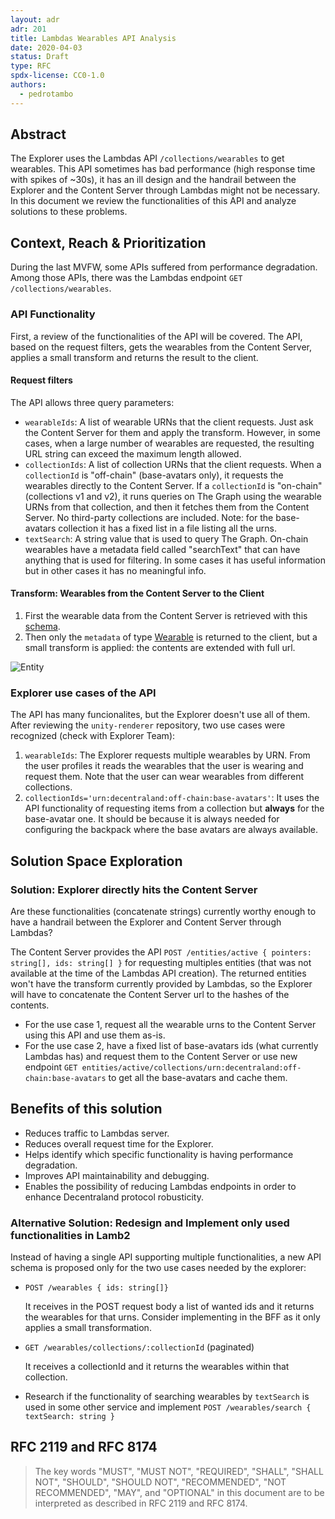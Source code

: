 ```yaml
---
layout: adr
adr: 201
title: Lambdas Wearables API Analysis
date: 2020-04-03
status: Draft
type: RFC
spdx-license: CC0-1.0
authors:
  - pedrotambo
---
```


## Abstract

The Explorer uses the Lambdas API `/collections/wearables` to get wearables. This API sometimes has bad performance (high response time with spikes of ~30s), it has an ill design and the handrail between the Explorer and the Content Server through Lambdas might not be necessary. In this document we review the functionalities of this API and analyze solutions to these problems.

## Context, Reach & Prioritization

During the last MVFW, some APIs suffered from performance degradation. Among those APIs, there was the Lambdas endpoint `GET /collections/wearables`.

### API Functionality
First, a review of the functionalities of the API will be covered. The API, based on the request filters, gets the wearables from the Content Server, applies a small transform and returns the result to the client.

#### Request filters
The API allows three query parameters:

- `wearableIds`: A list of wearable URNs that the client requests. Just ask the Content Server for them and apply the transform. However, in some cases, when a large number of wearables are requested, the resulting URL string can exceed the maximum length allowed.
- `collectionIds`: A list of collection URNs that the client requests. When a `collectionId` is "off-chain" (base-avatars only), it requests the wearables directly to the Content Server. If a `collectionId` is "on-chain" (collections v1 and v2), it runs queries on The Graph using the wearable URNs from that collection, and then it fetches them from the Content Server. No third-party collections are included. Note: for the base-avatars collection it has a fixed list in a file listing all the urns.
- `textSearch`: A string value that is used to query The Graph. On-chain wearables have a metadata field called "searchText" that can have anything that is used for filtering. In some cases it has useful information but in other cases it has no meaningful info.

#### Transform: Wearables from the Content Server to the Client

1. First the wearable data from the Content Server is retrieved with this [schema](https://github.com/decentraland/schemas/blob/main/src/platform/entity.ts#L28-L37).
2. Then only the `metadata` of type [Wearable](https://github.com/decentraland/schemas/blob/main/src/platform/item/wearable/wearable.ts#L18-L26) is returned to the client, but a small transform is applied: the contents are extended with full url.

![Entity](/resources/ADR-201/entity-transform.png)

### Explorer use cases of the API
The API has many funcionalites, but the Explorer doesn't use all of them. After reviewing the `unity-renderer` repository, two use cases were recognized (check with Explorer Team): 
1. `wearableIds`: The Explorer requests multiple wearables by URN. From the user profiles it reads the wearables that the user is wearing and request them. Note that the user can wear wearables from different collections.
2. `collectionIds='urn:decentraland:off-chain:base-avatars'`: It uses the API functionality of requesting items from a collection but **always** for the base-avatar one. It should be because it is always needed for configuring the backpack where the base avatars are always available.


## Solution Space Exploration

### Solution: Explorer directly hits the Content Server

Are these functionalities (concatenate strings) currently worthy enough to have a handrail between the Explorer and Content Server through Lambdas?

The Content Server provides the API `POST /entities/active { pointers: string[], ids: string[] }` for requesting multiples entities (that was not available at the time of the Lambdas API creation). The returned entities won't have the transform currently provided by Lambdas, so the Explorer will have to concatenate the Content Server url to the hashes of the contents.
- For the use case 1, request all the wearable urns to the Content Server using this API and use them as-is.
- For the use case 2, have a fixed list of base-avatars ids (what currently Lambdas has) and request them to the Content Server or use new endpoint `GET entities/active/collections/urn:decentraland:off-chain:base-avatars` to get all the base-avatars and cache them.

## Benefits of this solution
- Reduces traffic to Lambdas server.
- Reduces overall request time for the Explorer.
- Helps identify which specific functionality is having performance degradation.
- Improves API maintainability and debugging.
- Enables the possibility of reducing Lambdas endpoints in order to enhance Decentraland protocol robusticity.

### Alternative Solution: Redesign and Implement only used functionalities in Lamb2

Instead of having a single API supporting multiple functionalities, a new API schema is proposed only for the two use cases needed by the explorer:
- `POST /wearables { ids: string[]}`

  It receives in the POST request body a list of wanted ids and it returns the wearables for that urns. Consider implementing in the BFF as it only applies a small transformation.

- `GET /wearables/collections/:collectionId` (paginated)
  
  It receives a collectionId and it returns the wearables within that collection.

- Research if the functionality of searching wearables by `textSearch` is used in some other service and implement `POST /wearables/search { textSearch: string }`




## RFC 2119 and RFC 8174

> The key words "MUST", "MUST NOT", "REQUIRED", "SHALL", "SHALL NOT", "SHOULD", "SHOULD NOT", "RECOMMENDED", "NOT RECOMMENDED", "MAY", and "OPTIONAL" in this document are to be interpreted as described in RFC 2119 and RFC 8174.